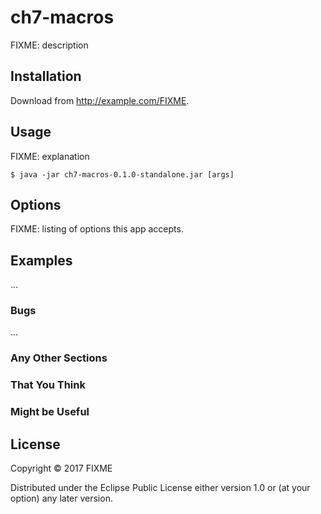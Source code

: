 # ch7-macros

FIXME: description

## Installation

Download from http://example.com/FIXME.

## Usage

FIXME: explanation

    $ java -jar ch7-macros-0.1.0-standalone.jar [args]

## Options

FIXME: listing of options this app accepts.

## Examples

...

### Bugs

...

### Any Other Sections
### That You Think
### Might be Useful

## License

Copyright © 2017 FIXME

Distributed under the Eclipse Public License either version 1.0 or (at
your option) any later version.
